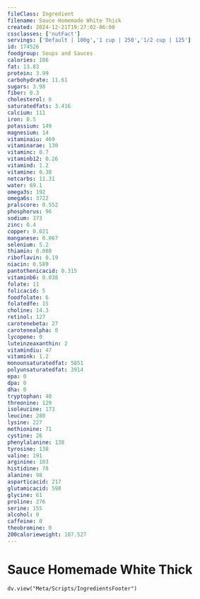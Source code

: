 ```yaml
---
fileClass: Ingredient
filename: Sauce Homemade White Thick
created: 2024-12-21T19:27:02-06:00
cssclasses: ['nutFact']
servings: ['Default | 100g','1 cup | 250','1/2 cup | 125']
id: 174526
foodgroup: Soups and Sauces
calories: 186
fat: 13.83
protein: 3.99
carbohydrate: 11.61
sugars: 3.98
fiber: 0.3
cholesterol: 6
saturatedfats: 3.416
calcium: 111
iron: 0.5
potassium: 149
magnesium: 14
vitaminaiu: 469
vitaminarae: 130
vitaminc: 0.7
vitaminb12: 0.26
vitamind: 1.2
vitamine: 0.38
netcarbs: 11.31
water: 69.1
omega3s: 192
omega6s: 3722
pralscore: 0.552
phosphorus: 96
sodium: 373
zinc: 0.4
copper: 0.021
manganese: 0.067
selenium: 5.2
thiamin: 0.088
riboflavin: 0.19
niacin: 0.589
pantothenicacid: 0.315
vitaminb6: 0.038
folate: 11
folicacid: 5
foodfolate: 6
folatedfe: 15
choline: 14.3
retinol: 127
carotenebeta: 27
carotenealpha: 0
lycopene: 0
luteinzeaxanthin: 2
vitamindiu: 47
vitamink: 1.2
monounsaturatedfat: 5851
polyunsaturatedfat: 3914
epa: 0
dpa: 0
dha: 0
tryptophan: 40
threonine: 129
isoleucine: 173
leucine: 280
lysine: 227
methionine: 71
cystine: 26
phenylalanine: 138
tyrosine: 138
valine: 191
arginine: 103
histidine: 78
alanine: 98
asparticacid: 217
glutamicacid: 598
glycine: 61
proline: 276
serine: 155
alcohol: 0
caffeine: 0
theobromine: 0
200calorieweight: 107.527
---
```


# Sauce Homemade White Thick

```dataviewjs
dv.view("Meta/Scripts/IngredientsFooter")
```